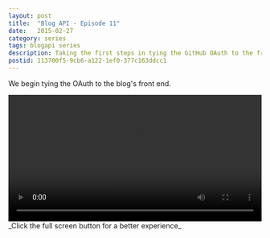 ```yaml
---
layout: post
title:  "Blog API - Episode 11"
date:   2015-02-27
category: series
tags: blogapi series
description: Taking the first steps in tying the GitHub OAuth to the front end
postid: 113700f5-9cb6-a122-1ef0-377c163ddcc1
---
```


We begin tying the OAuth to the blog's front end.

<video style="width:100%;" controls>
	<source src="http://videos.quarrantine.com?name=blogapi11.mp4" type="video/mp4">
</video>
_Click the full screen button for a better experience_
